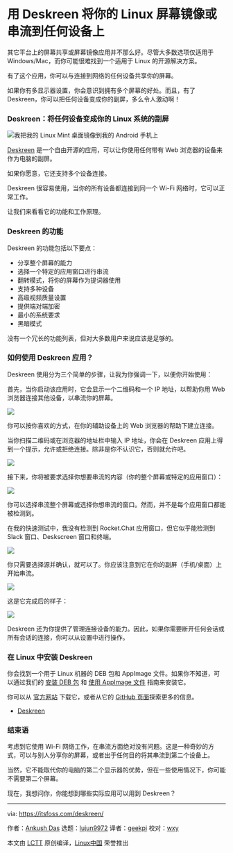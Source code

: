[#]: subject: (With Deskreen, You Can Mirror or Stream Your Linux Computer Screen to Any Device)
[#]: via: (https://itsfoss.com/deskreen/)
[#]: author: (Ankush Das https://itsfoss.com/author/ankush/)
[#]: collector: (lujun9972)
[#]: translator: (geekpi)
[#]: reviewer: (wxy)
[#]: publisher: (wxy)
[#]: url: (https://linux.cn/article-13507-1.html)

用 Deskreen 将你的 Linux 屏幕镜像或串流到任何设备上
======

其它平台上的屏幕共享或屏幕镜像应用并不那么好。尽管大多数选项仅适用于 Windows/Mac，而你可能很难找到一个适用于 Linux 的开源解决方案。

有了这个应用，你可以与连接到网络的任何设备共享你的屏幕。

如果你有多显示器设置，你会意识到拥有多个屏幕的好处。而且，有了 Deskreen，你可以把任何设备变成你的副屏，多么令人激动啊！

### Deskreen：将任何设备变成你的 Linux 系统的副屏

![我把我的 Linux Mint 桌面镜像到我的 Android 手机上][1]

[Deskreen][2] 是一个自由开源的应用，可以让你使用任何带有 Web 浏览器的设备来作为电脑的副屏。

如果你愿意，它还支持多个设备连接。

Deskreen 很容易使用，当你的所有设备都连接到同一个 Wi-Fi 网络时，它可以正常工作。

让我们来看看它的功能和工作原理。

### Deskreen 的功能

Deskreen 的功能包括以下要点：

  * 分享整个屏幕的能力
  * 选择一个特定的应用窗口进行串流
  * 翻转模式，将你的屏幕作为提词器使用
  * 支持多种设备
  * 高级视频质量设置
  * 提供端对端加密
  * 最小的系统要求
  * 黑暗模式

没有一个冗长的功能列表，但对大多数用户来说应该是足够的。

### 如何使用 Deskreen 应用？

Deskreen 使用分为三个简单的步骤，让我为你强调一下，以便你开始使用：

首先，当你启动该应用时，它会显示一个二维码和一个 IP 地址，以帮助你用 Web 浏览器连接其他设备，以串流你的屏幕。

![][4]

你可以按你喜欢的方式，在你的辅助设备上的 Web 浏览器的帮助下建立连接。

当你扫描二维码或在浏览器的地址栏中输入 IP 地址，你会在 Deskreen 应用上得到一个提示，允许或拒绝连接。除非是你不认识它，否则就允许吧。

![][5]

接下来，你将被要求选择你想要串流的内容（你的整个屏幕或特定的应用窗口）：

![][6]

你可以选择串流整个屏幕或选择你想串流的窗口。然而，并不是每个应用窗口都能被检测到。

在我的快速测试中，我没有检测到 Rocket.Chat 应用窗口，但它似乎能检测到 Slack 窗口、Deskscreen 窗口和终端。

![][7]

你只需要选择源并确认，就可以了。你应该注意到它在你的副屏（手机/桌面）上开始串流。

![][8]

这是它完成后的样子：

![][9]

Deskreen 还为你提供了管理连接设备的能力。因此，如果你需要断开任何会话或所有会话的连接，你可以从设置中进行操作。

### 在 Linux 中安装 Deskreen

你会找到一个用于 Linux 机器的 DEB 包和 AppImage 文件。如果你不知道，可以通过我们的 [安装 DEB 包][10] 和 [使用 AppImage 文件][11] 指南来安装它。

你可以从 [官方网站][2] 下载它，或者从它的 [GitHub 页面][12]探索更多的信息。

- [Deskreen][2]

### 结束语

考虑到它使用 Wi-Fi 网络工作，在串流方面绝对没有问题。这是一种奇妙的方式，可以与别人分享你的屏幕，或者出于任何目的将其串流到第二个设备上。

当然，它不能取代你的电脑的第二个显示器的优势，但在一些使用情况下，你可能不需要第二个屏幕。

现在，我想问你，你能想到哪些实际应用可以用到 Deskreen？

--------------------------------------------------------------------------------

via: https://itsfoss.com/deskreen/

作者：[Ankush Das][a]
选题：[lujun9972][b]
译者：[geekpi](https://github.com/geekpi)
校对：[wxy](https://github.com/wxy)

本文由 [LCTT](https://github.com/LCTT/TranslateProject) 原创编译，[Linux中国](https://linux.cn/) 荣誉推出

[a]: https://itsfoss.com/author/ankush/
[b]: https://github.com/lujun9972
[1]: https://i1.wp.com/itsfoss.com/wp-content/uploads/2021/06/deskreen-app.jpg?resize=800%2C450&ssl=1
[2]: https://deskreen.com/lang-en
[4]: https://i1.wp.com/itsfoss.com/wp-content/uploads/2021/06/deskreen-connect.png?resize=800%2C559&ssl=1
[5]: https://i2.wp.com/itsfoss.com/wp-content/uploads/2021/06/deskscreen-connect.png?resize=800%2C553&ssl=1
[6]: https://i0.wp.com/itsfoss.com/wp-content/uploads/2021/06/deskreen-select.png?resize=800%2C549&ssl=1
[7]: https://i2.wp.com/itsfoss.com/wp-content/uploads/2021/06/deskreen-app-window.png?resize=800%2C551&ssl=1
[8]: https://i1.wp.com/itsfoss.com/wp-content/uploads/2021/06/deskreen-confirm-1.png?resize=800%2C554&ssl=1
[9]: https://i0.wp.com/itsfoss.com/wp-content/uploads/2021/06/deskscreen-done.png?resize=873%2C599&ssl=1
[10]: https://itsfoss.com/install-deb-files-ubuntu/
[11]: https://itsfoss.com/use-appimage-linux/
[12]: https://github.com/pavlobu/deskreen
